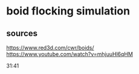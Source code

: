 # boid flocking simulation


## sources
https://www.red3d.com/cwr/boids/ \
https://www.youtube.com/watch?v=mhjuuHl6qHM

31:41
